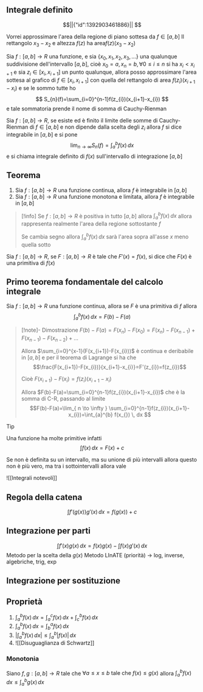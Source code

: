 ## Integrale definito

```math
||{"id":1392903461886}||


```

Vorrei approssimare l'area della regione di piano sottesa da $f\in[a,b]$
Il rettangolo $x_{3}-x_{2}$ e altezza $f(z)$ ha area$f(z)(x_{3}-x_{2})$

Sia $f:[a,b]\to R$ una funzione, e sia $\{x_{0},x_{1},x_{2},x_{3},\dots\}$ una qualunque suddivisione dell'intervallo $[a,b]$, cioè $x_{0}=a,x_{n}=b,\forall {0\leq i\leq n} \text{ si ha } {x_{i}<x_{i+1}}$ e sia $z_{i}\in[x_{i},x_{i+1}]$ un punto qualunque, allora posso approssimare l'area sottesa al grafico di $f\in[x_{i},x_{i+1}]$ con quella del rettangolo di area $f(z_{i})(x_{i+1}-x_{i})$ e se le sommo tutte ho
$$
S_{n}(f)=\sum_{i=0}^{n-1}f(z_{i})(x_{i+1}-x_{i})
$$
e tale sommatoria prende il nome di somma di Cauchy-Rienman

Sia $f:[a,b]\to R$, se esiste ed è finito il limite delle somme di Cauchy-Rienman di $f\in[a,b]$ e non dipende dalla scelta degli $z_{i}$ allora $f$ si dice integrabile in $[a,b]$ e si pone
$$
\lim_{ n \to \infty } {S_{n}(f)} = \int_{a}^b f(x) \, dx 
$$
e si chiama integrale definito di $f(x)$ sull'intervallo di integrazione $[a,b]$

## Teorema

1. Sia $f:[a,b]\to R$ una funzione continua, allora $f$ è integrabile in $[a,b]$
2. Sia $f:[a,b]\to R$ una funzione monotona e limitata, allora $f$ è integrabile in $[a,b]$

>[!info]
>Se $f:[a,b]\to R$ è positiva in tutto $[a,b]$ allora $\int_{a}^{b}  f(x)\, dx$ allora rappresenta realmente l'area della regione sottostante $f$
>
>Se cambia segno allora $\int_{a}^{b}  f(x)\, dx$ sarà l'area sopra all'asse $x$ meno quella sotto

Sia $f:[a,b]\to R$, se $F:[a,b]\to R$ è tale che $F'(x)=f(x)$, si dice che $F(x)$ è una primitiva di $f(x_{})$

## Primo teorema fondamentale del calcolo integrale

Sia $f:[a,b]\to R$ una funzione continua, allora se $F$ è una primitiva di $f$ allora 
$$
\int_{a}^{b} f(x) \, dx =F(b)-F(a)
$$

>[!note]- Dimostrazione
>$F(b)-F(a)=F(x_{n})-F(x_{0})=F(x_{n})-F(x_{n-1})+F(x_{n-1})-F(x_{n-2})+\dots$
>
>Allora $\sum_{i=0}^{x-1}(F(x_{i+1})-F(x_{i}))$ è continua e deribabile in $[a,b]$ e per il teorema di Lagrange si ha che $$\frac{F(x_{i+1})-F(x_{i})}{x_{i+1}-x_{i}}=F'(z_{i})=f(z_{i})$$
>
>Cioè $F(x_{i+1})-F(x_{i})=f(z_{i})(x_{i+1}-x_{i})$
>
>Allora $F(b)-F(a)=\sum_{i=0}^{n-1}f(z_{i})(x_{i+1}-x_{i})$ che è la somma di C-R, passando al limite $$F(b)-F(a)=\lim_{ n \to \infty } \sum_{i=0}^{n-1}f(z_{i})(x_{i+1}-x_{i})=\int_{a}^{b} f(x_{}) \, dx $$

>[!tip]
>Una funzione ha molte primitive infatti $$\int f(x) \, dx = F(x) + c$$
>
>Se non è definita su un intervallo, ma su unione di più intervalli allora questo non è più vero, ma tra i sottointervalli allora vale

![[Integrali notevoli]]

## Regola della catena
$$
\int f'(g(x))g'(x) \, dx = f(g(x)) +c 
$$

## Integrazione per parti
$$
\int f'(x)g(x) \, dx = f(x)g(x) - \int f(x)g'(x) \, dx 
$$
Metodo per la scelta della $g(x)$
Metodo LInATE (priorità) -> log, inverse, algebriche, trig, exp

## Integrazione per sostituzione


## Proprietà

1. $\int_{a}^{b} f(x_{}) \, dx=\int_{a}^{c} f(x_{}) \, dx+\int_{c}^{b} f(x_{}) \, dx$
2. $\int_{a}^{b} f(x_{}) \, dx=\int_{b}^{a} f(x_{}) \, dx$
3. $|\int_{a}^{b} f(x) \, dx|\leq \int_{a}^{b} |f(x)| \, dx$
4. ![[Disuguaglianza di Schwartz]]

### Monotonia

Siano $f,g:[a,b]\to R$ tale che $\forall {a\leq x\leq b} \text{ tale che } f(x_{})\leq g(x)$ allora $\int_{a}^{b} f(x_{}) \, dx \leq \int_{a}^{b} g(x) \, dx$

